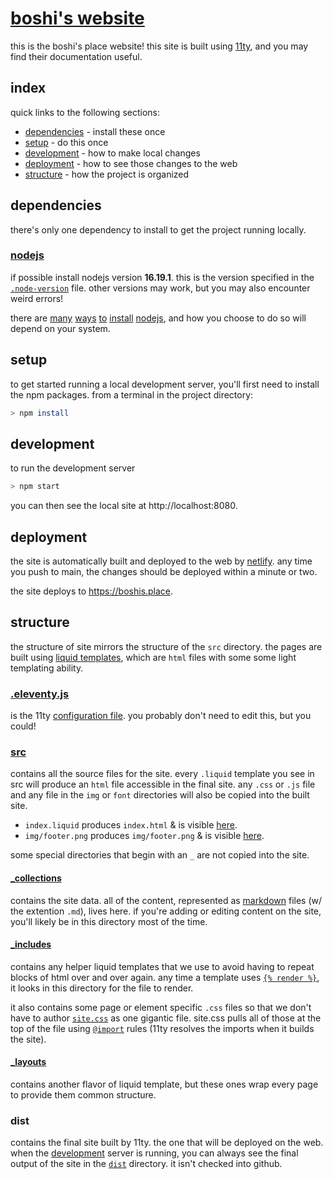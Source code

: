 # [boshi's website](https://boshis.place)

this is the boshi's place website! this site is built using [11ty](https://www.11ty.dev/), and you may find their documentation useful.

## index

quick links to the following sections:

- [dependencies](#dependencies) - install these once
- [setup](#setup) - do this once
- [development](#development) - how to make local changes
- [deployment](#deployment) - how to see those changes to the web
- [structure](#structure) - how the project is organized

## dependencies

there's only one dependency to install to get the project running locally.

### [nodejs](https://nodejs.org/)

if possible install nodejs version **16.19.1**. this is the version specified in the [`.node-version`](./.node-version) file. other versions may work, but you may also encounter weird errors!

there are [many](https://github.com/asdf-vm/asdf-nodejs) [ways](https://github.com/nvm-sh/nvm) [to](https://formulae.brew.sh/formula/node@16) [install](https://community.chocolatey.org/packages/nodejs-lts) [nodejs](https://nodejs.org/download/release/v16.20.2/), and how you choose to do so will depend on your system.

## setup

to get started running a local development server, you'll first need to install the npm packages. from a terminal in the project directory:

```sh
> npm install
```

## development

to run the development server

```sh
> npm start
```

you can then see the local site at http://localhost:8080.

## deployment

the site is automatically built and deployed to the web by [netlify](https://netlify.com). any time you push to main, the changes should be deployed within a minute or two.

the site deploys to https://boshis.place.

## structure

the structure of site mirrors the structure of the `src` directory. the pages are built using [liquid templates](https://liquidjs.com/), which are `html` files with some some light templating ability.

### [.eleventy.js](./.eleventy.js)

is the 11ty [configuration file](https://www.11ty.dev/docs/config/). you probably don't need to edit this, but you could!

### [src](./src)

contains all the source files for the site. every `.liquid` template you see in src will produce an `html` file accessible in the final site. any `.css` or `.js` file and any file in the `img` or `font` directories will also be copied into the built site.

- `index.liquid` produces `index.html` & is visible [here](http://localhost:8080).
- `img/footer.png` produces `img/footer.png` & is visible [here](http://localhost:8080/img/footer.png).

some special directories that begin with an `_` are not copied into the site.

#### [_collections](./src/_collections/)

contains the site data. all of the content, represented as [markdown](https://www.markdownguide.org/) files (w/ the extention `.md`), lives here. if you're adding or editing content on the site, you'll likely be in this directory most of the time.

#### [_includes](./src/_includes/)

contains any helper liquid templates that we use to avoid having to repeat blocks of html over and over again. any time a template uses [`{% render %}`](https://liquidjs.com/tags/render.html), it looks in this directory for the file to render.

it also contains some page or element specific `.css` files so that we don't have to author [`site.css`](./src/site.css) as one gigantic file. site.css pulls all of those at the top of the file using [`@import`](https://developer.mozilla.org/en-US/docs/Web/CSS/@import) rules (11ty resolves the imports when it builds the site).

#### [_layouts](./src/_layouts/)

contains another flavor of liquid template, but these ones wrap every page to provide them common structure.

### dist

contains the final site built by 11ty. the one that will be deployed on the web. when the [development](#development) server is running, you can always see the final output of the site in the [`dist`](#dist) directory. it isn't checked into github.